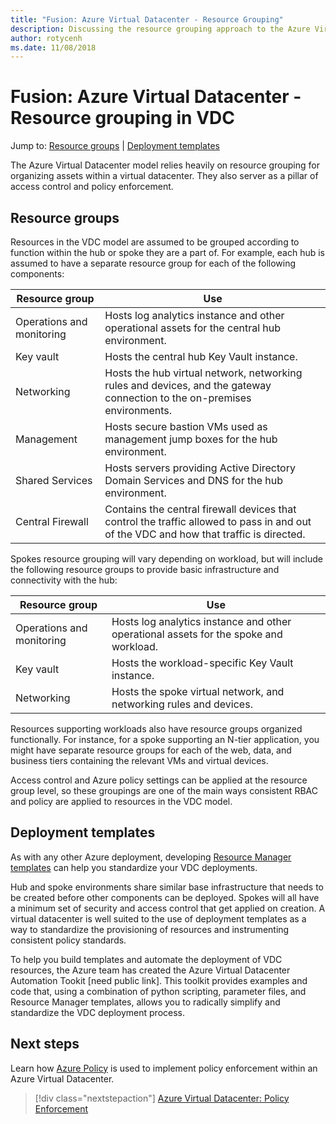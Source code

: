 ```yaml
---
title: "Fusion: Azure Virtual Datacenter - Resource Grouping" 
description: Discussing the resource grouping approach to the Azure Virtual Datacenter (VDC) model
author: rotycenh
ms.date: 11/08/2018
---
```

# Fusion: Azure Virtual Datacenter - Resource grouping in VDC

Jump to: [Resource groups](#resource-groups) | [Deployment templates](#deployment-templates)

The Azure Virtual Datacenter model relies heavily on resource grouping for organizing assets within a virtual datacenter. They also server as a pillar of access control and policy enforcement.

## Resource groups

Resources in the VDC model are assumed to be grouped according to function within the hub or spoke they are a part of. For example, each hub is assumed to have a separate resource group for each of the following components:

| Resource group                | Use                                                              |
|-------------------------------|------------------------------------------------------------------|
| Operations and monitoring     | Hosts log analytics instance and other operational assets for the central hub environment. |
| Key vault                     | Hosts the central hub Key Vault instance. |
| Networking                    | Hosts the hub virtual network, networking rules and devices, and the gateway connection to the on-premises environments. |
| Management                    | Hosts secure bastion VMs used as management jump boxes for the hub environment. |
| Shared Services               | Hosts servers providing Active Directory Domain Services and DNS for the hub environment.  |
| Central Firewall              | Contains the central firewall devices that control the traffic allowed to pass in and out of the VDC and how that traffic is directed. |

Spokes resource grouping will vary depending on workload, but will include the following resource groups to provide basic infrastructure and  connectivity with the hub: 

| Resource group                | Use                                                              |
|-------------------------------|------------------------------------------------------------------|
| Operations and monitoring     | Hosts log analytics instance and other operational assets for the spoke and workload. |
| Key vault                     | Hosts the workload-specific Key Vault instance. |
| Networking                    | Hosts the spoke virtual network, and networking rules and devices. |

Resources supporting workloads also have resource groups organized functionally. For instance, for a spoke supporting an N-tier application, you might have separate resource groups for each of the web, data, and business tiers containing the relevant VMs and virtual devices.

Access control and Azure policy settings can be applied at the resource group level, so these groupings are one of the main ways consistent RBAC and policy are applied to resources in the VDC model.  

## Deployment templates

As with any other Azure deployment, developing [Resource Manager templates](https://docs.microsoft.com/en-us/azure/azure-resource-manager/resource-group-overview#template-deployment) can help you standardize your VDC deployments. 

Hub and spoke environments share similar base infrastructure that needs to be created before other components can be deployed. Spokes will all have a minimum set of security and access control that get applied on creation. A virtual datacenter is well suited to the use of deployment templates as a way to standardize the provisioning of resources and instrumenting consistent policy standards. 

To help you build templates and automate the deployment of VDC resources, the Azure team has created the Azure Virtual Datacenter Automation Tookit [need public link]. This toolkit provides examples and code that, using a combination of python scripting, parameter files, and Resource Manager templates, allows you to radically simplify and standardize the VDC deployment process.

## Next steps

Learn  how [Azure Policy](../policy-enforcement/vdc-policy-enforcement.md) is used to implement policy enforcement within an Azure Virtual Datacenter.

> [!div class="nextstepaction"]
> [Azure Virtual Datacenter: Policy Enforcement](../policy-enforcement/vdc-policy-enforcement.md)